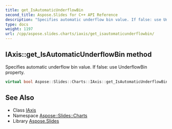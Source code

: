 ```yaml
---
title: get_IsAutomaticUnderflowBin
second_title: Aspose.Slides for C++ API Reference
description: "Specifies automatic underflow bin value. If false: use UnderflowBin property."
type: docs
weight: 1197
url: /cpp/aspose.slides.charts/iaxis/get_isautomaticunderflowbin/
---
```

## IAxis::get_IsAutomaticUnderflowBin method


Specifies automatic underflow bin value. If false: use UnderflowBin property.

```cpp
virtual bool Aspose::Slides::Charts::IAxis::get_IsAutomaticUnderflowBin()=0
```

## See Also

* Class [IAxis](../)
* Namespace [Aspose::Slides::Charts](../../)
* Library [Aspose.Slides](../../../)
